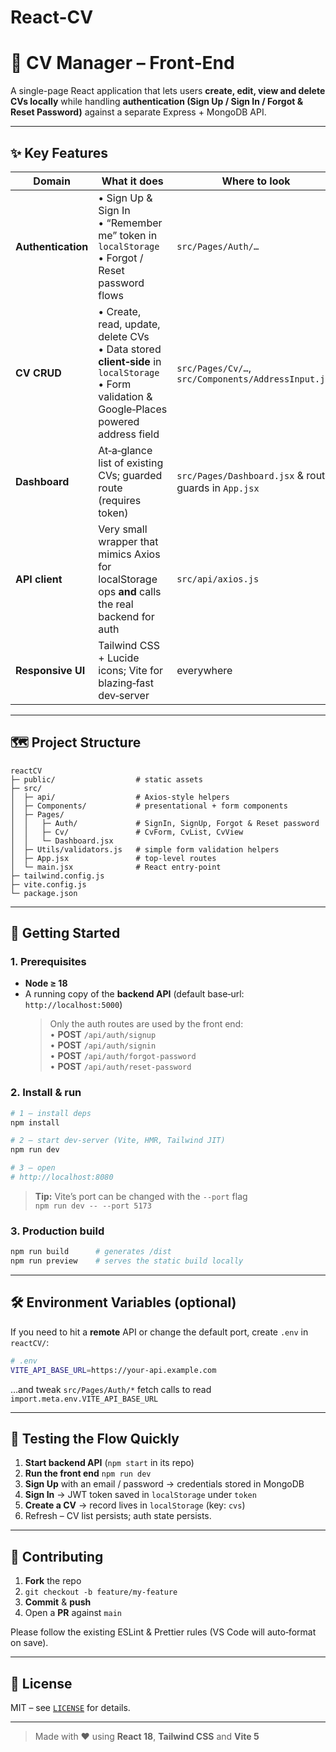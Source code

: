 # React-CV
# 📄 CV Manager – Front‑End

A single-page React application that lets users **create, edit, view and delete CVs locally** while handling **authentication (Sign Up / Sign In / Forgot & Reset Password)** against a separate Express + MongoDB API.


---

## ✨ Key Features

| Domain | What it does | Where to look |
| ------ | ------------ | ------------- |
| **Authentication** | • Sign Up & Sign In <br>• “Remember me” token in `localStorage` <br>• Forgot / Reset password flows | `src/Pages/Auth/…` |
| **CV CRUD** | • Create, read, update, delete CVs <br>• Data stored **client‑side** in `localStorage` <br>• Form validation & Google‑Places powered address field | `src/Pages/Cv/…`, `src/Components/AddressInput.jsx` |
| **Dashboard** | At‑a‑glance list of existing CVs; guarded route (requires token) | `src/Pages/Dashboard.jsx` & route guards in `App.jsx` |
| **API client** | Very small wrapper that mimics Axios for localStorage ops **and** calls the real backend for auth | `src/api/axios.js` |
| **Responsive UI** | Tailwind CSS + Lucide icons; Vite for blazing‑fast dev‑server | everywhere |

---

## 🗺️ Project Structure
```text
reactCV
├─ public/                  # static assets
├─ src/
│  ├─ api/                  # Axios‑style helpers
│  ├─ Components/           # presentational + form components
│  ├─ Pages/
│  │   ├─ Auth/             # SignIn, SignUp, Forgot & Reset password
│  │   ├─ Cv/               # CvForm, CvList, CvView
│  │   └─ Dashboard.jsx
│  ├─ Utils/validators.js   # simple form validation helpers
│  ├─ App.jsx               # top‑level routes
│  └─ main.jsx              # React entry‑point
├─ tailwind.config.js
├─ vite.config.js
└─ package.json
```

---

## 🚀 Getting Started

### 1. Prerequisites
* **Node ≥ 18**
* A running copy of the **backend API** (default base‑url: `http://localhost:5000`)  
  > Only the auth routes are used by the front end:  
  > • **POST** `/api/auth/signup`  
  > • **POST** `/api/auth/signin`  
  > • **POST** `/api/auth/forgot-password`  
  > • **POST** `/api/auth/reset-password`

### 2. Install & run
```bash
# 1 – install deps
npm install

# 2 – start dev‑server (Vite, HMR, Tailwind JIT)
npm run dev

# 3 – open
# http://localhost:8080
```
> **Tip:** Vite’s port can be changed with the `--port` flag  
> `npm run dev -- --port 5173`

### 3. Production build
```bash
npm run build      # generates /dist
npm run preview    # serves the static build locally
```

---

## 🛠️ Environment Variables (optional)

If you need to hit a **remote** API or change the default port, create `.env` in `reactCV/`:
```bash
# .env
VITE_API_BASE_URL=https://your-api.example.com
```
…and tweak `src/Pages/Auth/*` fetch calls to read  
`import.meta.env.VITE_API_BASE_URL`

---

## 🧪 Testing the Flow Quickly
1. **Start backend API** (`npm start` in its repo)  
2. **Run the front end** `npm run dev`  
3. **Sign Up** with an email / password → credentials stored in MongoDB  
4. **Sign In** → JWT token saved in `localStorage` under `token`  
5. **Create a CV** → record lives in `localStorage` (key: `cvs`)  
6. Refresh – CV list persists; auth state persists.

---

## 🤝 Contributing
1. **Fork** the repo  
2. `git checkout -b feature/my-feature`  
3. **Commit** & **push**  
4. Open a **PR** against `main`

Please follow the existing ESLint & Prettier rules (VS Code will auto‑format on save).

---

## 📄 License
MIT – see [`LICENSE`](LICENSE) for details.

---

> Made with ❤️ using **React 18**, **Tailwind CSS** and **Vite 5**
